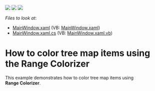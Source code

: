 <!-- default badges list -->
![](https://img.shields.io/endpoint?url=https://codecentral.devexpress.com/api/v1/VersionRange/128572013/21.1.5%2B)
[![](https://img.shields.io/badge/Open_in_DevExpress_Support_Center-FF7200?style=flat-square&logo=DevExpress&logoColor=white)](https://supportcenter.devexpress.com/ticket/details/T307568)
[![](https://img.shields.io/badge/📖_How_to_use_DevExpress_Examples-e9f6fc?style=flat-square)](https://docs.devexpress.com/GeneralInformation/403183)
<!-- default badges end -->
<!-- default file list -->
*Files to look at*:

* [MainWindow.xaml](./CS/TreeMapRangeColorizerSample/MainWindow.xaml) (VB: [MainWindow.xaml](./VB/TreeMapRangeColorizerSample/MainWindow.xaml))
* [MainWindow.xaml.cs](./CS/TreeMapRangeColorizerSample/MainWindow.xaml.cs) (VB: [MainWindow.xaml.vb](./VB/TreeMapRangeColorizerSample/MainWindow.xaml.vb))
<!-- default file list end -->
# How to color tree map items using the Range Colorizer


This example demonstrates how to color tree map items using <strong>Range Colorizer</strong>.

<br/>


